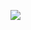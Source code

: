 ![](https://github.com/GitJaehoCho/GitJaehoCho/blob/main/readme_animation/screentogif/Animation.gif)
